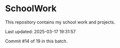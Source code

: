 # SchoolWork

This repository contains my school work and projects.

Last updated: 2025-03-17 19:31:57

Commit #14 of 19 in this batch.